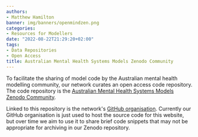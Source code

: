 ```yaml
---
authors:
- Matthew Hamilton
banner: img/banners/openmindzen.png
categories:
- Resources for Modellers
date: "2022-08-22T21:29:20+02:00"
tags:
- Data Repositories
- Open Access
title: Australian Mental Health Systems Models Zenodo Community
---
```


To facilitate the sharing of model code by the Australian mental health modelling community, our network curates an open access code repository. The code repository is the [Australian Mental Health Systems Models Zenodo Community](https://zenodo.org/communities/openmind/).

Linked to this repository is the network's [GitHub organisation](https://github.com/mentalhealthmodels). Currently our GitHub organisation is just used to host the source code for this website, but over time we aim to use it to share brief code snippets that may not be appropriate for archiving in our Zenodo repository.
